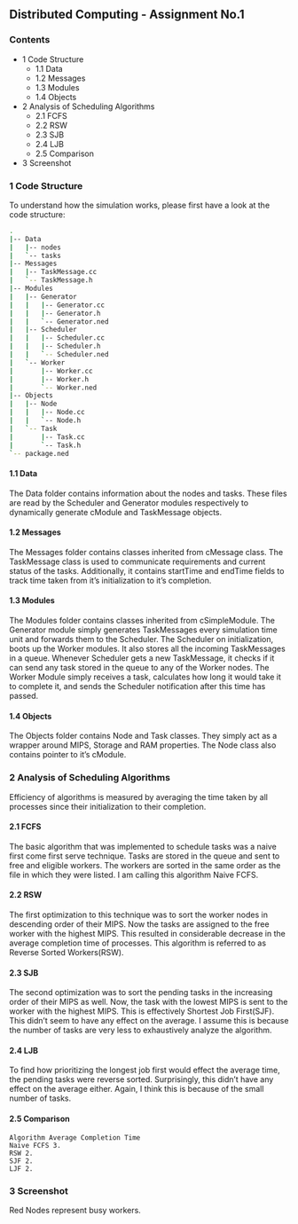 ## Distributed Computing - Assignment No.1

### Contents

- 1 Code Structure
   - 1.1 Data
   - 1.2 Messages
   - 1.3 Modules
   - 1.4 Objects
- 2 Analysis of Scheduling Algorithms
   - 2.1 FCFS
   - 2.2 RSW
   - 2.3 SJB
   - 2.4 LJB
   - 2.5 Comparison
- 3 Screenshot


### 1 Code Structure

To understand how the simulation works, please first have a look at the code
structure:

```bash
.
|-- Data
|   |-- nodes
|   `-- tasks
|-- Messages
|   |-- TaskMessage.cc
|   `-- TaskMessage.h
|-- Modules
|   |-- Generator
|   |   |-- Generator.cc
|   |   |-- Generator.h
|   |   `-- Generator.ned
|   |-- Scheduler
|   |   |-- Scheduler.cc
|   |   |-- Scheduler.h
|   |   `-- Scheduler.ned
|   `-- Worker
|       |-- Worker.cc
|       |-- Worker.h
|       `-- Worker.ned
|-- Objects
|   |-- Node
|   |   |-- Node.cc
|   |   `-- Node.h
|   `-- Task
|       |-- Task.cc
|       `-- Task.h
`-- package.ned
```
#### 1.1 Data

The Data folder contains information about the nodes and tasks. These files
are read by the Scheduler and Generator modules respectively to dynamically
generate cModule and TaskMessage objects.

#### 1.2 Messages

The Messages folder contains classes inherited from cMessage class. The
TaskMessage class is used to communicate requirements and current status of
the tasks. Additionally, it contains startTime and endTime fields to track time
taken from it’s initialization to it’s completion.

#### 1.3 Modules

The Modules folder contains classes inherited from cSimpleModule. The
Generator module simply generates TaskMessages every simulation time unit
and forwards them to the Scheduler.
The Scheduler on initialization, boots up the Worker modules. It also stores
all the incoming TaskMessages in a queue. Whenever Scheduler gets a new
TaskMessage, it checks if it can send any task stored in the queue to any of
the Worker nodes.
The Worker Module simply receives a task, calculates how long it would take it
to complete it, and sends the Scheduler notification after this time has passed.

#### 1.4 Objects

The Objects folder contains Node and Task classes. They simply act as a
wrapper around MIPS, Storage and RAM properties. The Node class also
contains pointer to it’s cModule.

### 2 Analysis of Scheduling Algorithms

Efficiency of algorithms is measured by averaging the time taken by all
processes since their initialization to their completion.

#### 2.1 FCFS

The basic algorithm that was implemented to schedule tasks was a naive first
come first serve technique. Tasks are stored in the queue and sent to free and
eligible workers. The workers are sorted in the same order as the file in which
they were listed. I am calling this algorithm Naive FCFS.


#### 2.2 RSW

The first optimization to this technique was to sort the worker nodes in
descending order of their MIPS. Now the tasks are assigned to the free worker
with the highest MIPS. This resulted in considerable decrease in the average
completion time of processes. This algorithm is referred to as Reverse Sorted
Workers(RSW).

#### 2.3 SJB

The second optimization was to sort the pending tasks in the increasing order
of their MIPS as well. Now, the task with the lowest MIPS is sent to the
worker with the highest MIPS. This is effectively Shortest Job First(SJF).
This didn’t seem to have any effect on the average. I assume this is because
the number of tasks are very less to exhaustively analyze the algorithm.

#### 2.4 LJB

To find how prioritizing the longest job first would effect the average time, the
pending tasks were reverse sorted. Surprisingly, this didn’t have any effect on
the average either. Again, I think this is because of the small number of tasks.

#### 2.5 Comparison

```
Algorithm Average Completion Time
Naive FCFS 3.
RSW 2.
SJF 2.
LJF 2.
```

### 3 Screenshot

Red Nodes represent busy workers.

